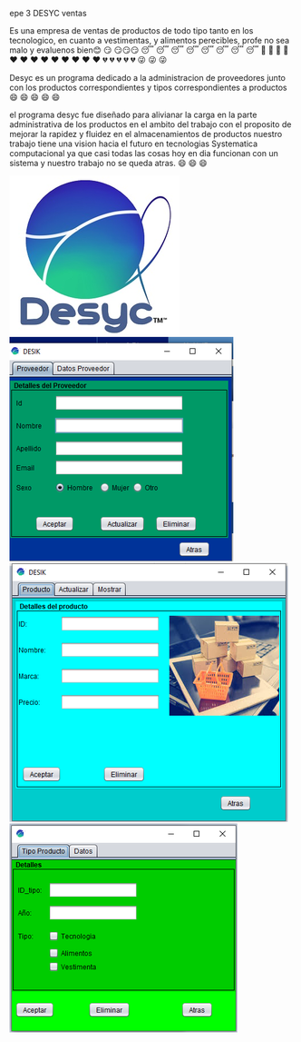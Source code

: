 epe 3
DESYC  ventas

Es una empresa de ventas de productos de todo tipo tanto en los tecnologico, en cuanto a vestimentas, y alimentos perecibles, profe no sea malo y evaluenos bien:blush: :smirk: :smirk::smirk::smirk: :sleeping: :sleeping: :sleeping: :sleeping:
:sleeping: :sleeping: :sleeping: :sleeping: :hankey: :hankey: :hankey: :hankey: :heart: :heart: :heart: :heart: :heart: :heart: :heart: :heart: :heart:  :broken_heart:  :broken_heart:  :broken_heart:  :broken_heart:  :broken_heart: :stuck_out_tongue_winking_eye: :stuck_out_tongue_winking_eye: :stuck_out_tongue_winking_eye:

Desyc es un programa dedicado a la administracion de proveedores junto con los productos correspondientes y tipos correspondientes a productos :smile: :smile: :smile: :smile: :smile:

el programa desyc fue diseñado para alivianar la carga en la parte administrativa de los productos en el ambito del 
trabajo
con el proposito de mejorar la rapidez y fluidez en el almacenamientos de productos
nuestro trabajo tiene una vision hacia el futuro en tecnologias Systematica computacional ya que casi todas las cosas hoy en dia funcionan con un sistema y nuestro trabajo no se queda atras.
:smile: :smile: :smile: 


<img src="https://github.com/francosk2/epe3/blob/master/src/imagenes/tu%20pinche%20logo.jpg" />
<img src="https://github.com/francosk2/epe3/blob/master/src/Cliente.png" />
<img src="https://github.com/francosk2/epe3/blob/master/src/producto.png" />
<img src="https://github.com/francosk2/epe3/blob/master/src/tipo_producto.png" />


